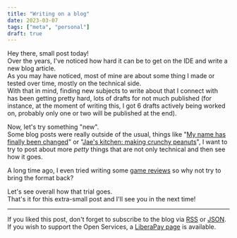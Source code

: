 ```yaml
---
title: "Writing on a blog"
date: 2023-03-07
tags: ["meta", "personal"]
draft: true
---
```


Hey there, small post today!  
Over the years, I've noticed how hard it can be to get on the IDE and write a new blog article.  
As you may have noticed, most of mine are about some thing I made or tested over time, mostly on the technical side.  
With that in mind, finding new subjects to write about that I connect with has been getting pretty hard, lots of drafts for not much published (for instance, at the moment of writing this, I got 6 drafts actively being worked on, probably only one or two will be published at the end).

Now, let's try something "new".  
Some blog posts were really outside of the usual, things like "[My name has finally been changed](/blog/2022/09/06/my-name-has-finally-been-changed/)" or "[Jae's kitchen: making crunchy peanuts](/blog/2022/03/02/jaes-kitchen-making-crunchy-peanuts/)", I want to try to post about more _petty_ things that are not only technical and then see how it goes.

A long time ago, I even tried writing some [game reviews](/blog/2020/06/07/game-review-micro-mages/) so why not try to bring the format back?

Let's see overall how that trial goes.  
That's it for this extra-small post and I'll see you in the next time!

---

If you liked this post, don't forget to subscribe to the blog via [RSS](/blog/index.xml) or [JSON](/blog/index.json).  
If you wish to support the Open Services, a [LiberaPay page](https://liberapay.com/Jae) is available.
